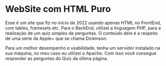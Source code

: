 # WebSite com HTML Puro
Esse é um site que fiz no início de 2022 usando apenas HTML no FrontEnd, com tables, framesets etc. Para o BackEnd, utilizei a linguagem PHP, para a realização de um quiz simples de perguntas. O conteúdo dele é a respeito de uma série da Apple+ que se chama Dickinson.

Para um melhor desempenho e usabilidade, tenha um servidor instalado na sua máquina, no meu caso eu utilizei o Apache. Com isso você consegue responder as perguntas do Quiz da última página.
